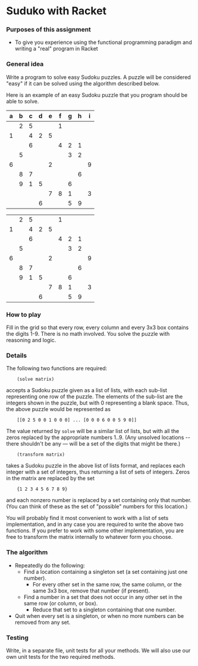 # Suduko with Racket

### Purposes of this assignment
- To give you experience using the functional programming paradigm and writing a
"real" program in Racket

### General idea

Write a program to solve easy Sudoku puzzles. A puzzle will be considered "easy"
if it can be solved using the algorithm described below.

Here is an example of an easy Sudoku puzzle that you program should be able to
solve.

|  a  |  b  |  c  |  d  |  e  |  f  |  g  |  h  |  i  |
|:---:|:---:|:---:|:---:|:---:|:---:|:---:|:---:|:---:|
|     |  2  |  5  |     |     |  1  |     |     |     |
|  1  |     |  4  |  2  |  5  |     |     |     |     |
|     |     |  6  |     |     |  4  |  2  |  1  |     |
|     |  5  |     |     |     |     |  3  |  2  |     |
|  6  |     |     |     |  2  |     |     |     |  9  |
|     |  8  |  7  |     |     |     |     |  6  |     |
|     |  9  |  1  |  5  |     |     |  6  |     |     |
|     |     |     |     |  7  |  8  |  1  |     |  3  |
|     |     |     |  6  |     |     |  5  |  9  |     |







<table>
	<tbody>
		<tr>
			<td align="center"></td>
			<td align="center">2</td>
			<td align="center">5</td>
			<td align="center"></td>
			<td align="center"></td>
			<td align="center">1</td>
			<td align="center"></td>
			<td align="center"></td>
			<td align="center"></td>
		</tr>
		<tr>
			<td align="center">1</td>
			<td align="center"></td>
			<td align="center">4</td>
			<td align="center">2</td>
			<td align="center">5</td>
			<td align="center"></td>
			<td align="center"></td>
			<td align="center"></td>
			<td align="center"></td>
		</tr>
		<tr>
			<td align="center"></td>
			<td align="center"></td>
			<td align="center">6</td>
			<td align="center"></td>
			<td align="center"></td>
			<td align="center">4</td>
			<td align="center">2</td>
			<td align="center">1</td>
			<td align="center"></td>
		</tr>
		<tr>
			<td align="center"></td>
			<td align="center">5</td>
			<td align="center"></td>
			<td align="center"></td>
			<td align="center"></td>
			<td align="center"></td>
			<td align="center">3</td>
			<td align="center">2</td>
			<td align="center"></td>
		</tr>
		<tr>
			<td align="center">6</td>
			<td align="center"></td>
			<td align="center"></td>
			<td align="center"></td>
			<td align="center">2</td>
			<td align="center"></td>
			<td align="center"></td>
			<td align="center"></td>
			<td align="center">9</td>
		</tr>
		<tr>
			<td align="center"></td>
			<td align="center">8</td>
			<td align="center">7</td>
			<td align="center"></td>
			<td align="center"></td>
			<td align="center"></td>
			<td align="center"></td>
			<td align="center">6</td>
			<td align="center"></td>
		</tr>
		<tr>
			<td align="center"></td>
			<td align="center">9</td>
			<td align="center">1</td>
			<td align="center">5</td>
			<td align="center"></td>
			<td align="center"></td>
			<td align="center">6</td>
			<td align="center"></td>
			<td align="center"></td>
		</tr>
		<tr>
			<td align="center"></td>
			<td align="center"></td>
			<td align="center"></td>
			<td align="center"></td>
			<td align="center">7</td>
			<td align="center">8</td>
			<td align="center">1</td>
			<td align="center"></td>
			<td align="center">3</td>
		</tr>
		<tr>
			<td align="center"></td>
			<td align="center"></td>
			<td align="center"></td>
			<td align="center">6</td>
			<td align="center"></td>
			<td align="center"></td>
			<td align="center">5</td>
			<td align="center">9</td>
			<td align="center"></td>
		</tr>
	</tbody>
</table>





### How to play

Fill in the grid so that every row, every column and every 3x3 box contains the
digits 1-9. There is no math involved. You solve the puzzle with reasoning and
logic.

### Details

The following two functions are required:

		(solve matrix)

accepts a Sudoku puzzle given as a list of lists, with each sub-list
representing one row of the puzzle. The elements of the sub-list are the
integers shown in the puzzle, but with 0 representing a blank space. Thus, the
above puzzle would be represented as

		[[0 2 5 0 0 1 0 0 0] ... [0 0 0 6 0 0 5 9 0]]

The value returned by `solve` will be a similar list of lists, but with all the
zeros replaced by the appropriate numbers 1..9. (Any unsolved locations -- there
shouldn't be any — will be a set of the digits that might be there.)

		(transform matrix)

takes a Sudoku puzzle in the above list of lists format, and replaces each
integer with a set of integers, thus returning a list of sets of integers. Zeros
in the matrix are replaced by the set

		{1 2 3 4 5 6 7 8 9}

and each nonzero number is replaced by a set containing only that number. (You
can think of these as the set of "possible" numbers for this location.)

You will probably find it most convenient to work with a list of sets
implementation, and in any case you are required to write the above two
functions. If you prefer to work with some other implementation, you are free to
transform the matrix internally to whatever form you choose.


### The algorithm

- Repeatedly do the following:
	- Find a location containing a singleton set (a set containing just one
	number).
		- For every other set in the same row, the same column, or the same 3x3
		box, remove that number (if present).
	- Find a number in a set that does not occur in any other set in the same
	row (or column, or box).
		- Reduce that set to a singleton containing that one number.
- Quit when every set is a singleton, or when no more numbers can be removed
from any set.

### Testing

Write, in a separate file, unit tests for all your methods. We will also use our
own unit tests for the two required methods.
